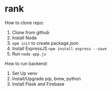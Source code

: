 # rank

How to clone repo:

1. Clone from github
2. Install Node
3. `npm init` to create package.json
4. Install ExpressJS `npm install express --save`
5. Run `node app.js`

How to run backend:

1. Set Up venv
2. Install/Upgrade pip, brew, python
3. Install Flask and Firebase
